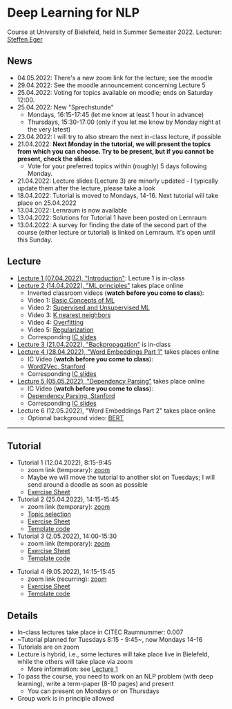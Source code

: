 # Deep Learning for NLP 

Course at University of Bielefeld, held in Summer Semester 2022. Lecturer: [Steffen Eger](steffen.eger@uni-bielefeld.de)

## News

- 04.05.2022: There's a new zoom link for the lecture; see the moodle
- 29.04.2022: See the moodle announcement concerning Lecture 5
- 25.04.2022: Voting for topics available on moodle; ends on Saturday 12:00.
- 25.04.2022: New "Sprechstunde"
    - Mondays, 16:15-17:45 (let me know at least 1 hour in advance)
    - Thursdays, 15:30-17:00 (only if you let me know by Monday night at the very latest)
- 23.04.2022: I will try to also stream the next in-class lecture, if possible
- 21.04.2022: **Next Monday in the tutorial, we will present the topics from which you can choose. Try to be present, but if you cannot be present, check the slides.**
    - Vote for your preferred topics within (roughly) 5 days following Monday.
- 21.04.2022: Lecture slides (Lecture 3) are minorly updated - I typically update them after the lecture, please take a look
- 18.04.2022: Tutorial is moved to Mondays, 14-16. Next tutorial will take place on 25.04.2022
- 13.04.2022: Lernraum is now available
- 13.04.2022: Solutions for Tutorial 1 have been posted on Lernraum
- 13.04.2022: A survey for finding the date of the second part of the course (either lecture or tutorial) is linked on Lernraum. It's open until this Sunday.

## Lecture


- [Lecture 1 (07.04.2022), "Introduction"](slides/01_kickoff_2022.pdf): Lecture 1 is in-class
- [Lecture 2 (14.04.2022), "ML principles"](slides/02_ml+dl_2022-1.pdf) takes place online
    - Inverted classroom videos (**watch before you come to class**):
    - Video 1: [Basic Concepts of ML](https://www.youtube.com/watch?v=-ch5qOiteRY)
    - Video 2: [Supervised and Unsupervised ML](https://www.youtube.com/watch?v=kE5QZ8G_78c&t=339s)
    - Video 3: [K nearest neighbors](https://www.youtube.com/watch?v=UqYde-LULfs)
    - Video 4: [Overfitting](https://www.youtube.com/watch?v=AYI1J3EmuaU)
    - Video 5: [Regularization](https://www.youtube.com/watch?v=C0xMTRynli8)
    - Corresponding [IC slides](slides/ml-principles-slides.pdf)
 - [Lecture 3 (21.04.2022), "Backpropagation"](slides/dl4nlp2022_03_backpropagation.pdf) is in-class
 - [Lecture 4 (28.04.2022), "Word Embeddings Part 1"](slides/dl4nlp2022_04_WordEmbeddings1.pdf) takes places online
    - IC Video (**watch before you come to class**):
    - [Word2Vec, Stanford](https://www.youtube.com/watch?v=ERibwqs9p38&list=PL3FW7Lu3i5Jsnh1rnUwq_TcylNr7EkRe6)
    - Corresponding [IC slides](slides/cs224n-2017-lecture2.pdf)
  - [Lecture 5 (05.05.2022), "Dependency Parsing"](slides/dl4nlp2022_05_guidingquestions.pdf) takes place online
    - IC Video (**watch before you come to class**):
    - [Dependency Parsing, Stanford](https://www.youtube.com/watch?v=PVShkZgXznc)
    - Corresponding [IC slides](slides/cs224n-2017-lecture6.pdf)
  - Lecture 6 (12.05.2022), "Word Embeddings Part 2" takes place online
    - Optional background video: [BERT](https://www.youtube.com/watch?v=xI0HHN5XKDo)


---

## Tutorial

- Tutorial 1 (12.04.2022), 8:15-9:45
    - zoom link (temporary): [zoom](https://tu-darmstadt.zoom.us/j/8763992280?pwd=MW9NY2l4Yk1ydG9jOGwvSUlzT0c0Zz09)
    - Maybe we will move the tutorial to another slot on Tuesdays; I will send around a doodle as soon as possible
    - [Exercise Sheet](tutorial/DL4NLP_2022-ex1.pdf)
- Tutorial 2 (25.04.2022), 14:15-15:45
    - zoom link (temporary): [zoom](https://tu-darmstadt.zoom.us/j/8763992280?pwd=MW9NY2l4Yk1ydG9jOGwvSUlzT0c0Zz09)
    - [Topic selection](https://docs.google.com/presentation/d/1YTEfNOSGZwAOPEbil5sM3PsBVIIpGJAFsU4C5gFAdss/edit?usp=sharing)
    - [Exercise Sheet](tutorial/DL4NLP_2022_exercise2.pdf)
    - [Template code](tutorial/tutorial2.tgz)
- Tutorial 3 (2.05.2022), 14:00-15:30
    - zoom link (temporary): [zoom](https://tu-darmstadt.zoom.us/j/6822530753?pwd=VGdzOTFxQVVEeXZpWFF1aFlCN3FDUT09)
    - [Exercise Sheet](tutorial/DL4NLP_2022-ex3.pdf)
    - [Template code](tutorial/tutorial3.zip)
* Tutorial 4 (9.05.2022), 14:15-15:45
    - zoom link (recurring): [zoom](https://tu-darmstadt.zoom.us/j/63329063574?pwd=RW1Ec3NFZFA3SGY3WDMzK0ZFVG5ZUT09)
    - [Exercise Sheet](tutorial/DL4NLP_2022-ex4.pdf)
    - [Template code](tutorial/tutorial4.zip)

## Details

- In-class lectures take place in CITEC Raumnummer: 0.007 
- ~Tutorial planned for Tuesdays 8:15 - 9:45~, now Mondays 14-16
- Tutorials are on zoom
- Lecture is hybrid, i.e., some lectures will take place live in Bielefeld, while the others will take place via zoom
   - More information: see [Lecture 1](slides/01_kickoff_2022.pdf)
- To pass the course, you need to work on an NLP problem (with deep learning), write a term-paper (8-10 pages) and present
   - You can present on Mondays or on Thursdays
- Group work is in principle allowed
